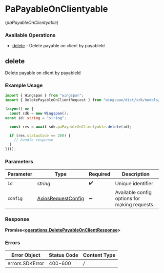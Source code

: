 # PaPayableOnClientyable
(*paPayableOnClientyable*)

### Available Operations

* [delete](#delete) - Delete payable on client by payableId

## delete

Delete payable on client by payableId

### Example Usage

```typescript
import { Wingspan } from "wingspan";
import { DeletePayableOnClientRequest } from "wingspan/dist/sdk/models/operations";

(async() => {
  const sdk = new Wingspan();
const id: string = "string";

  const res = await sdk.paPayableOnClientyable.delete(id);

  if (res.statusCode == 200) {
    // handle response
  }
})();
```

### Parameters

| Parameter                                                    | Type                                                         | Required                                                     | Description                                                  |
| ------------------------------------------------------------ | ------------------------------------------------------------ | ------------------------------------------------------------ | ------------------------------------------------------------ |
| `id`                                                         | *string*                                                     | :heavy_check_mark:                                           | Unique identifier                                            |
| `config`                                                     | [AxiosRequestConfig](https://axios-http.com/docs/req_config) | :heavy_minus_sign:                                           | Available config options for making requests.                |


### Response

**Promise<[operations.DeletePayableOnClientResponse](../../sdk/models/operations/deletepayableonclientresponse.md)>**
### Errors

| Error Object    | Status Code     | Content Type    |
| --------------- | --------------- | --------------- |
| errors.SDKError | 400-600         | */*             |
